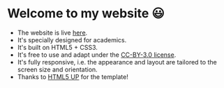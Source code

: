 # Welcome to my website :smiley:

* The website is live [here](https://fredzzhang.github.io/). 
* It's specially designed for academics.
* It's built on HTML5 + CSS3.
* It's free to use and adapt under the [CC-BY-3.0 license](LICENSE.md).
* It's fully responsive, i.e. the appearance and layout are tailored to the screen size and orientation.
* Thanks to [HTML5 UP](https://html5up.net/) for the template!
